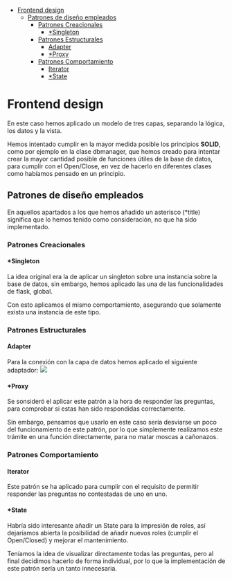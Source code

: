 - [Frontend design](#frontend-design)
  - [Patrones de diseño empleados](#patrones-de-diseño-empleados)
    - [Patrones Creacionales](#patrones-creacionales)
      - [\*Singleton](#singleton)
    - [Patrones Estructurales](#patrones-estructurales)
      - [Adapter](#adapter)
      - [\*Proxy](#proxy)
    - [Patrones Comportamiento](#patrones-comportamiento)
      - [Iterator](#iterator)
      - [\*State](#state)

# Frontend design
En este caso hemos aplicado un modelo de tres capas, separando la lógica, los datos y la vista.

Hemos intentado cumplir en la mayor medida posible los principios **SOLID**, como por ejemplo en la clase dbmanager, que hemos creado para intentar crear la mayor cantidad posible de funciones útiles de la base de datos, para cumplir con el Open/Close, en vez de hacerlo en diferentes clases como habíamos pensado en un principio.

## Patrones de diseño empleados
En aquellos apartados a los que hemos añadido un asterisco (\*title) significa que lo hemos tenido como consideración, no que ha sido implementado.

### Patrones Creacionales

#### \*Singleton

La idea original era la de aplicar un singleton sobre una instancia sobre la base de datos, sin embargo, hemos aplicado las una de las funcionalidades de flask, global.

Con esto aplicamos el mismo comportamiento, asegurando que solamente exista una instancia de este tipo.


### Patrones Estructurales

#### Adapter

Para la conexión con la capa de datos hemos aplicado el siguiente adaptador:
![](https://images-ext-2.discordapp.net/external/myQSW49sI8WiByEtbxRb5XRsgJ6WY6OvkuErQT_kCI8/https/i.imgur.com/hhLKy7V.png?width=557&height=473)

#### \*Proxy

Se sonsideró el aplicar este patrón a la hora de responder las preguntas, para comprobar si estas han sido respondidas correctamente.

Sin embargo, pensamos que usarlo en este caso sería desviarse un poco del funcionamiento de este patrón, por lo que simplemente realizamos este trámite en una función directamente, para no matar moscas a cañonazos.


### Patrones Comportamiento

#### Iterator

Este patrón se ha aplicado para cumplir con el requisito de permitir responder las preguntas no contestadas de uno en uno.

#### \*State

Habría sido interesante añadir un State para la impresión de roles, así dejaríamos abierta la posibilidad de añadir nuevos roles (cumplir el Open/Closed) y mejorar el mantenimiento.

Teníamos la idea de visualizar directamente todas las preguntas, pero al final decidimos hacerlo de forma individual, por lo que la implementación de este patrón sería un tanto innecesaria.
